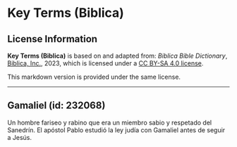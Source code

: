 # Key Terms (Biblica)

## License Information

**Key Terms (Biblica)** is based on and adapted from: _Biblica Bible Dictionary_, [Biblica, Inc.](https://www.biblica.com/), 2023, which is licensed under a [CC BY-SA 4.0 license](https://creativecommons.org/licenses/by-sa/4.0/legalcode.en).

This markdown version is provided under the same license.



--------------------------------

## Gamaliel (id: 232068)

Un hombre fariseo y rabino que era un miembro sabio y respetado del Sanedrín. El apóstol Pablo estudió la ley judía con Gamaliel antes de seguir a Jesús.


